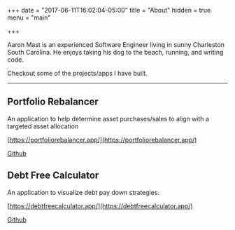 +++
date = "2017-06-11T16:02:04-05:00"
title = "About"
hidden = true
menu = "main"

+++

Aaron Mast is an experienced Software Engineer living in sunny Charleston South Carolina. He enjoys taking his dog to
the beach, running, and writing code.

Checkout some of the projects/apps I have built.

---

## Portfolio Rebalancer

An application to help determine asset purchases/sales to align with a targeted asset allocation

[https://portfoliorebalancer.app/](https://portfoliorebalancer.app/)

[Github](https://github.com/amast09/portfolio-rebalancer)

## Debt Free Calculator

An application to visualize debt pay down strategies.

[https://debtfreecalculator.app/](https://debtfreecalculator.app/)

[Github](https://github.com/amast09/debt-free-calculator)
